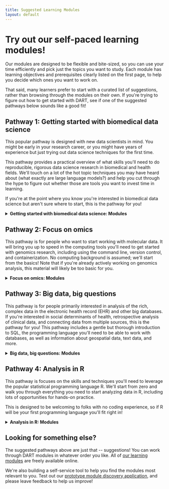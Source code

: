 ```yaml
---
title: Suggested Learning Modules
layout: default
---
```


# Try out our self-paced learning modules!

Our modules are designed to be flexible and bite-sized, so you can use your time efficiently and pick just the topics you want to study. 
Each module has learning objectives and prerequisites clearly listed on the first page, to help you decide which ones you want to work on. 

That said, many learners prefer to start with a curated list of suggestions, rather than browsing through the modules on their own.
If you're trying to figure out how to get started with DART, see if one of the suggested pathways below sounds like a good fit!

## Pathway 1: Getting started with biomedical data science

This popular pathway is designed with new data scientists in mind. 
You might be early in your research career, or you might have years of experience but just trying out data science techniques for the first time. 

This pathway provides a practical overview of what skills you'll need to do reproducible, rigorous data science research in biomedical and health fields. 
We'll touch on a lot of the hot topic techniques you may have heard about (what exactly are large language models?) and help you cut through the hype to figure out whether those are tools you want to invest time in learning. 

If you're at the point where you know you're interested in biomedical data science but aren't sure where to start, this is the pathway for you!

<details>
<summary><strong>Getting started with biomedical data science: Modules</strong></summary>

<table>
<thead>
<tr>
<th>Module</th>
<th>Description</th>
<th>Estimated Time</th>
</tr>
</thead>
<tbody>
<tr>
<td><a href="https://liascript.github.io/course/?https://raw.githubusercontent.com/arcus/education_modules/main/reproducibility/reproducibility.md">Reproducibility, Generalizability, and Reuse</a></td>
<td>This module provides learners with an approachable introduction to the concepts and impact of <strong>research reproducibility</strong>, <strong>generalizability</strong>, and <strong>data reuse</strong>, and how technical approaches can help make these goals more attainable.</td>
<td>60 min</td>
</tr>
<tr>
<td><a href="https://liascript.github.io/course/?https://raw.githubusercontent.com/arcus/education_modules/main/how_to_troubleshoot/how_to_troubleshoot.md">How to Troubleshoot</a></td>
<td>Learning to use technical methods like coding and version control in your research inevitably means running into problems.  Learn practical methods for troubleshooting and moving past error codes and other difficulties.</td>
<td>30 min</td>
</tr>
<tr>
<td><a href="https://liascript.github.io/course/?https://raw.githubusercontent.com/arcus/education_modules/main/learning_to_learn/learning_to_learn.md">Learning to Learn Data Science</a></td>
<td>Discover how learning data science is different than learning other subjects.</td>
<td>20 min</td>
</tr>
<tr>
<td><a href="https://liascript.github.io/course/?https://raw.githubusercontent.com/arcus/education_modules/main/demystifying_geospatial_data/demystifying_geospatial_data.md">Demystifying Geospatial Data</a></td>
<td>This module is a brief introduction to geospatial (location) data.</td>
<td>15 min</td>
</tr>
<tr>
<td><a href="https://liascript.github.io/course/?https://raw.githubusercontent.com/arcus/education_modules/main/omics_orientation/omics_orientation.md">Omics Orientation</a></td>
<td>This module provides a brief introduction to omics and its associated fields.</td>
<td>15 min</td>
</tr>
<tr>
<td><a href="https://liascript.github.io/course/?https://raw.githubusercontent.com/arcus/education_modules/main/demystifying_sql/demystifying_sql.md">Demystifying SQL</a></td>
<td>SQL is a relational database solution that has been around for decades.  Learn more about this technology at a high level, without having to write code.</td>
<td>40 min</td>
</tr>
<tr>
<td><a href="https://liascript.github.io/course/?https://raw.githubusercontent.com/arcus/education_modules/main/demystifying_machine_learning/demystifying_machine_learning.md">Demystifying Machine Learning</a></td>
<td>An approachable and practical introduction to machine learning for biomedical researchers.</td>
<td>60 min</td>
</tr>
<tr>
<td><a href="https://liascript.github.io/course/?https://raw.githubusercontent.com/arcus/education_modules/main/demystifying_large_language_models/demystifying_large_language_models.md">Demystifying Large Language Models</a></td>
<td>Learn about large language models (LLM) like ChatGPT.</td>
<td>60 min</td>
</tr>
<tr>
<td><a href="https://liascript.github.io/course/?https://raw.githubusercontent.com/arcus/education_modules/main/demystifying_python/demystifying_python.md">Demystifying Python</a></td>
<td>This module introduces the Python programming language, explores why Python is useful in research, and describes how to download Python and Jupyter.</td>
<td>20 min</td>
</tr>
<tr>
<td><a href="https://liascript.github.io/course/?https://raw.githubusercontent.com/arcus/education_modules/main/demystifying_regular_expressions/demystifying_regular_expressions.md">Demystifying Regular Expressions</a></td>
<td>Learn about pattern matching using regular expressions, or regex.</td>
<td>30 min</td>
</tr>
<tr>
<td><a href="https://liascript.github.io/course/?https://raw.githubusercontent.com/arcus/education_modules/main/citizen_science/citizen_science.md">Citizen Science</a></td>
<td>This is an overview of citizen science for biomedical researchers.</td>
<td>45 min</td>
</tr>
<tr>
<td><a href="https://liascript.github.io/course/?https://raw.githubusercontent.com/arcus/education_modules/main/demystifying_containers/demystifying_containers.md">Demystifying Containers</a></td>
<td>Containers can be a useful tool for reproducible workflows and collaboration. This module describes what containers are, why a researcher might want to use them, and what your options are for implementation.</td>
<td>20 min</td>
</tr>
<tr>
<td><a href="https://liascript.github.io/course/?https://raw.githubusercontent.com/arcus/education_modules/main/git_intro/git_intro.md">Intro to Version Control</a></td>
<td>An introduction to what version control systems do and why you might want to use one.</td>
<td>15 min</td>
</tr>
<tr>
<td><a href="https://liascript.github.io/course/?https://raw.githubusercontent.com/arcus/education_modules/main/directories_and_file_paths/directories_and_file_paths.md">Directories and File Paths</a></td>
<td>In this module, learners will explore what a directory is and how to describe the location of a file using its file path.</td>
<td>15 min</td>
</tr>
<tr>
<td><a href="https://liascript.github.io/course/?https://raw.githubusercontent.com/arcus/education_modules/main/data_management_basics/data_management_basics.md">Research Data Management Basics</a></td>
<td>Learn the basics about research data management.</td>
<td>40 min</td>
</tr>
</tbody>
</table>


</details>

## Pathway 2: Focus on omics

This pathway is for people who want to start working with molecular data. 
It will bring you up to speed in the computing tools you'll need to get started with genomics research, including using the command line, version control, and containerization. 
No computing background is assumed; we'll start from the basics!
Note that if you're already actively working on genomics analysis, this material will likely be too basic for you. 

<details>
<summary><strong>Focus on omics: Modules</strong></summary>

<table>
<thead>
<tr>
<th>Module</th>
<th>Description</th>
<th>Estimated Time</th>
</tr>
</thead>
<tbody>
<tr>
<td><a href="https://liascript.github.io/course/?https://raw.githubusercontent.com/arcus/education_modules/main/reproducibility/reproducibility.md">Reproducibility, Generalizability, and Reuse</a></td>
<td>This module provides learners with an approachable introduction to the concepts and impact of <strong>research reproducibility</strong>, <strong>generalizability</strong>, and <strong>data reuse</strong>, and how technical approaches can help make these goals more attainable.</td>
<td>60 min</td>
</tr>
<tr>
<td><a href="https://liascript.github.io/course/?https://raw.githubusercontent.com/arcus/education_modules/main/how_to_troubleshoot/how_to_troubleshoot.md">How to Troubleshoot</a></td>
<td>Learning to use technical methods like coding and version control in your research inevitably means running into problems.  Learn practical methods for troubleshooting and moving past error codes and other difficulties.</td>
<td>30 min</td>
</tr>
<tr>
<td><a href="https://liascript.github.io/course/?https://raw.githubusercontent.com/arcus/education_modules/main/directories_and_file_paths/directories_and_file_paths.md">Directories and File Paths</a></td>
<td>In this module, learners will explore what a directory is and how to describe the location of a file using its file path.</td>
<td>15 min</td>
</tr>
<tr>
<td><a href="https://liascript.github.io/course/?https://raw.githubusercontent.com/arcus/education_modules/main/data_management_basics/data_management_basics.md">Research Data Management Basics</a></td>
<td>Learn the basics about research data management.</td>
<td>40 min</td>
</tr>
<tr>
<td><a href="https://liascript.github.io/course/?https://raw.githubusercontent.com/arcus/education_modules/main/bash_command_line_101/bash_command_line_101.md">Bash / Command Line 101</a></td>
<td>This course teaches learners to navigate their computer, as well as view and edit files, from the command line using Bash.</td>
<td>40 min</td>
</tr>
<tr>
<td><a href="https://liascript.github.io/course/?https://raw.githubusercontent.com/arcus/education_modules/main/bash_command_line_102/bash_command_line_102.md">Bash: Searching and Organizing Files</a></td>
<td>This module will teach you how to use the bash shell to search and organize your files.</td>
<td>30 min</td>
</tr>
<tr>
<td><a href="https://liascript.github.io/course/?https://raw.githubusercontent.com/arcus/education_modules/main/bash_103_combining_commands/bash_103_combining_commands.md">Bash: Combining Commands</a></td>
<td>This module will teach you how to combine two or more commands in Bash to create more complicated pipelines in Bash.</td>
<td>30 min</td>
</tr>
<tr>
<td><a href="https://liascript.github.io/course/?https://raw.githubusercontent.com/arcus/education_modules/main/bash_conditionals_loops/bash_conditionals_loops.md">Bash: Conditionals and Loops</a></td>
<td>This module teaches you how to iterate through \&quot;for\&quot; loops and write conditional statements in Bash.</td>
<td>60 min</td>
</tr>
<tr>
<td><a href="https://liascript.github.io/course/?https://raw.githubusercontent.com/arcus/education_modules/main/bash_scripts/bash_scripts.md">Bash: Reusable Scripts</a></td>
<td>This module will teach you how to create and use simple Bash scripts to make repetitive tasks as simple as possible.</td>
<td>60 min</td>
</tr>
<tr>
<td><a href="https://liascript.github.io/course/?https://raw.githubusercontent.com/arcus/education_modules/main/git_intro/git_intro.md">Intro to Version Control</a></td>
<td>An introduction to what version control systems do and why you might want to use one.</td>
<td>15 min</td>
</tr>
<tr>
<td><a href="https://liascript.github.io/course/?https://raw.githubusercontent.com/arcus/education_modules/main/git_setup_mac_and_linux/git_setup_mac_and_linux.md">Setting Up Git on Mac and Linux</a></td>
<td>This module provides recommendations and examples to help new users configure git on their computer for the first time on a Mac or Linux computer.</td>
<td>15 min</td>
</tr>
<tr>
<td><a href="https://liascript.github.io/course/?https://raw.githubusercontent.com/arcus/education_modules/main/git_setup_windows/git_setup_windows.md">Setting Up Git on Windows</a></td>
<td>This module provides recommendations and examples to help new users configure Git on their Windows computer for the first time.</td>
<td>25 min</td>
</tr>
<tr>
<td><a href="https://liascript.github.io/course/?https://raw.githubusercontent.com/arcus/education_modules/main/git_creation_and_tracking/git_creation_and_tracking.md">Creating a Git Repository</a></td>
<td>Create a new Git repository and get started with version control.</td>
<td>60 min</td>
</tr>
<tr>
<td><a href="https://liascript.github.io/course/?https://raw.githubusercontent.com/arcus/education_modules/main/git_history_of_project/git_history_of_project.md">Exploring the History of your Git Repository</a></td>
<td>This module will teach you how to look at past versions of your work on Git and compare your project with previous versions.</td>
<td>30 min</td>
</tr>
<tr>
<td><a href="https://liascript.github.io/course/?https://raw.githubusercontent.com/arcus/education_modules/main/genomics_setup/genomics_setup.md">Genomics Tools and Methods: Computing Setup</a></td>
<td>This module walks you through setting up your own copy of a genomics analysis AMI (Amazon Machine Image) to run genomics analyses in the cloud.</td>
<td>30 min</td>
</tr>
<tr>
<td><a href="https://liascript.github.io/course/?https://raw.githubusercontent.com/arcus/education_modules/main/genomics_quality_control/genomics_quality_control.md">Genomics Tools and Methods: Quality Control</a></td>
<td>Get started with genomics! This module walks you through how to analyze FASTQ files to assess read quality, the first step in a common genomics workflow - identifying variants among sequencing samples taken from multiple individuals within a population (variant calling).</td>
<td>40 min</td>
</tr>
<tr>
<td><a href="https://liascript.github.io/course/?https://raw.githubusercontent.com/arcus/education_modules/main/demystifying_containers/demystifying_containers.md">Demystifying Containers</a></td>
<td>Containers can be a useful tool for reproducible workflows and collaboration. This module describes what containers are, why a researcher might want to use them, and what your options are for implementation.</td>
<td>20 min</td>
</tr>
<tr>
<td><a href="https://liascript.github.io/course/?https://raw.githubusercontent.com/arcus/education_modules/main/docker_101/docker_101.md">Getting Started with Docker for Research</a></td>
<td>This tutorial combines a hands-on interactive Docker tutorial published by Docker Inc with an academic article outlining best practices for using Docker for research.</td>
<td>60 min</td>
</tr>
</tbody>
</table>


</details>

## Pathway 3: Big data, big questions

This pathway is for people primarily interested in analysis of the rich, complex data in the electronic health record (EHR) and other big databases. 
If you're interested in social determinants of health, retrospective analysis of clinical data, and connecting data from multiple sources, this is the pathway for you! 
This pathway includes a gentle but thorough introduction to SQL, the programming language you'll need to be able to work with databases, as well as information about geospatial data, text data, and more.

<details>
<summary><strong>Big data, big questions: Modules</strong></summary>

<table>
<thead>
<tr>
<th>Module</th>
<th>Description</th>
<th>Estimated Time</th>
</tr>
</thead>
<tbody>
<tr>
<td><a href="https://liascript.github.io/course/?https://raw.githubusercontent.com/arcus/education_modules/main/reproducibility/reproducibility.md">Reproducibility, Generalizability, and Reuse</a></td>
<td>This module provides learners with an approachable introduction to the concepts and impact of <strong>research reproducibility</strong>, <strong>generalizability</strong>, and <strong>data reuse</strong>, and how technical approaches can help make these goals more attainable.</td>
<td>60 min</td>
</tr>
<tr>
<td><a href="https://liascript.github.io/course/?https://raw.githubusercontent.com/arcus/education_modules/main/data_management_basics/data_management_basics.md">Research Data Management Basics</a></td>
<td>Learn the basics about research data management.</td>
<td>40 min</td>
</tr>
<tr>
<td><a href="https://liascript.github.io/course/?https://raw.githubusercontent.com/arcus/education_modules/main/demystifying_sql/demystifying_sql.md">Demystifying SQL</a></td>
<td>SQL is a relational database solution that has been around for decades.  Learn more about this technology at a high level, without having to write code.</td>
<td>40 min</td>
</tr>
<tr>
<td><a href="https://liascript.github.io/course/?https://raw.githubusercontent.com/arcus/education_modules/main/database_normalization/database_normalization.md">Database Normalization</a></td>
<td>Learn about the concept of normalization and why it&#39;s important for organizing complicated data in relational databases.</td>
<td>40 min</td>
</tr>
<tr>
<td><a href="https://liascript.github.io/course/?https://raw.githubusercontent.com/arcus/education_modules/main/sql_basics/sql_basics.md">SQL Basics</a></td>
<td>Structured Query Language, or SQL, is a relational database solution that has been around for decades.  Learn how to do basic SQL queries on single tables, by using code, hands-on.</td>
<td>60 min</td>
</tr>
<tr>
<td><a href="https://liascript.github.io/course/?https://raw.githubusercontent.com/arcus/education_modules/main/sql_intermediate/sql_intermediate.md">SQL, Intermediate Level</a></td>
<td>Learn how to do intermediate SQL queries on single tables, by using code, hands-on.</td>
<td>60 min</td>
</tr>
<tr>
<td><a href="https://liascript.github.io/course/?https://raw.githubusercontent.com/arcus/education_modules/main/sql_joins/sql_joins.md">SQL Joins</a></td>
<td>Learn about SQL joins: what they accomplish, and how to write them.</td>
<td>60 min</td>
</tr>
<tr>
<td><a href="https://liascript.github.io/course/?https://raw.githubusercontent.com/arcus/education_modules/main/geocode_lat_long/geocode_lat_long.md">Encoding Geospatial Data: Latitude and Longitude</a></td>
<td>This is an introduction to latitude and longitude and the importance of geocoding - encoding geospatial data in the coordinate system.</td>
<td>15 min</td>
</tr>
<tr>
<td><a href="https://liascript.github.io/course/?https://raw.githubusercontent.com/arcus/education_modules/main/elements_of_maps/elements_of_maps.md">The Elements of Maps</a></td>
<td>This is a general overview of ways that geospatial data can be communicated visually using maps.</td>
<td>45 min</td>
</tr>
<tr>
<td><a href="https://liascript.github.io/course/?https://raw.githubusercontent.com/arcus/education_modules/main/demystifying_regular_expressions/demystifying_regular_expressions.md">Demystifying Regular Expressions</a></td>
<td>Learn about pattern matching using regular expressions, or regex.</td>
<td>30 min</td>
</tr>
<tr>
<td><a href="https://liascript.github.io/course/?https://raw.githubusercontent.com/arcus/education_modules/main/regular_expressions_basics/regular_expressions_basics.md">Regular Expressions Basics</a></td>
<td>Begin to use regular expressions, or regex, for simple pattern matching.</td>
<td>60 min</td>
</tr>
<tr>
<td><a href="https://liascript.github.io/course/?https://raw.githubusercontent.com/arcus/education_modules/main/regular_expressions_boundaries_anchors/regular_expressions_boundaries_anchors.md">Regular Expressions: Flags, Anchors, and Boundaries</a></td>
<td>Use flags, anchors, and boundaries in regular expressions, or regex, for complex pattern matching.</td>
<td>45 min</td>
</tr>
<tr>
<td><a href="https://liascript.github.io/course/?https://raw.githubusercontent.com/arcus/education_modules/main/regular_expressions_groups/regular_expressions_groups.md">Regular Expressions: Groups</a></td>
<td>Use regular expressions, or regex, for complex pattern matching involving capturing and non-capturing groups.</td>
<td>30 min</td>
</tr>
<tr>
<td><a href="https://liascript.github.io/course/?https://raw.githubusercontent.com/arcus/education_modules/main/regular_expressions_lookaheads/regular_expressions_lookaheads.md">Regular Expressions: Lookaheads</a></td>
<td>Use regular expressions, or regex, for complex pattern matching involving lookaheads.</td>
<td>30 min</td>
</tr>
<tr>
<td><a href="https://liascript.github.io/course/?https://raw.githubusercontent.com/arcus/education_modules/main/demystifying_large_language_models/demystifying_large_language_models.md">Demystifying Large Language Models</a></td>
<td>Learn about large language models (LLM) like ChatGPT.</td>
<td>60 min</td>
</tr>
<tr>
<td><a href="https://liascript.github.io/course/?https://raw.githubusercontent.com/arcus/education_modules/main/demystifying_machine_learning/demystifying_machine_learning.md">Demystifying Machine Learning</a></td>
<td>An approachable and practical introduction to machine learning for biomedical researchers.</td>
<td>60 min</td>
</tr>
<tr>
<td><a href="https://liascript.github.io/course/?https://raw.githubusercontent.com/arcus/education_modules/main/citizen_science/citizen_science.md">Citizen Science</a></td>
<td>This is an overview of citizen science for biomedical researchers.</td>
<td>45 min</td>
</tr>
</tbody>
</table>


</details>

## Pathway 4: Analysis in R

This pathway is focuses on the skills and techniques you'll need to leverage the popular statistical programming language R. 
We'll start from zero and walk you through everything you need to start analyzing data in R, including lots of opportunities for hands-on practice. 

This is designed to be welcoming to folks with no coding experience, so if R will be your first programming language you'll fit right in!

<details>
<summary><strong>Analysis in R: Modules</strong></summary>

<table>
<thead>
<tr>
<th>Module</th>
<th>Description</th>
<th>Estimated Time</th>
</tr>
</thead>
<tbody>
<tr>
<td><a href="https://liascript.github.io/course/?https://raw.githubusercontent.com/arcus/education_modules/main/reproducibility/reproducibility.md">Reproducibility, Generalizability, and Reuse</a></td>
<td>This module provides learners with an approachable introduction to the concepts and impact of <strong>research reproducibility</strong>, <strong>generalizability</strong>, and <strong>data reuse</strong>, and how technical approaches can help make these goals more attainable.</td>
<td>60 min</td>
</tr>
<tr>
<td><a href="https://liascript.github.io/course/?https://raw.githubusercontent.com/arcus/education_modules/main/r_basics_introduction/r_basics_introduction.md">R Basics: Introduction</a></td>
<td>Introduction to R and hands-on first steps for brand new beginners.</td>
<td>60 min</td>
</tr>
<tr>
<td><a href="https://liascript.github.io/course/?https://raw.githubusercontent.com/arcus/education_modules/main/r_basics_visualize_data/r_basics_visualize_data.md">R Basics: Visualizing Data With ggplot2</a></td>
<td>Learn how to visualize data using R&#39;s <code>ggplot2</code> package.</td>
<td>60 min</td>
</tr>
<tr>
<td><a href="https://liascript.github.io/course/?https://raw.githubusercontent.com/arcus/education_modules/main/r_basics_transform_data/r_basics_transform_data.md">R Basics: Transforming Data With dplyr</a></td>
<td>Learn how to transform (or wrangle) data using R&#39;s <code>dplyr</code> package.</td>
<td>60 min</td>
</tr>
<tr>
<td><a href="https://liascript.github.io/course/?https://raw.githubusercontent.com/arcus/education_modules/main/tidy_data/tidy_data.md">Tidy Data</a></td>
<td>Tidy is a technical term in data analysis and describes an optimal way for organizing data that will be analyzed computationally.</td>
<td>45 min</td>
</tr>
<tr>
<td><a href="https://liascript.github.io/course/?https://raw.githubusercontent.com/arcus/education_modules/main/r_basics_practice/r_basics_practice.md">R Basics Practice</a></td>
<td>Use the basics of R coding, data transformation, and data visualization to work with real data.</td>
<td>60 min</td>
</tr>
<tr>
<td><a href="https://liascript.github.io/course/?https://raw.githubusercontent.com/arcus/education_modules/main/r_reshape_long_wide/r_reshape_long_wide.md">Reshaping Data in R: Long and Wide Data</a></td>
<td>A module that teaches how to reshape tabular data in R, concentrating on some typical shapes known as \&quot;long\&quot; and \&quot;wide\&quot; data.</td>
<td>60 min</td>
</tr>
<tr>
<td><a href="https://liascript.github.io/course/?https://raw.githubusercontent.com/arcus/education_modules/main/r_missing_values/r_missing_values.md">Missing Values in R</a></td>
<td>A practical demonstration of how missing values show up in R and how to deal with them. Note that this module does <strong>not</strong> cover statistical approaches for handling missing data, but instead focuses on the code you need to find, work with, and assign missing values in R.</td>
<td>45 min</td>
</tr>
<tr>
<td><a href="https://liascript.github.io/course/?https://raw.githubusercontent.com/arcus/education_modules/main/r_summary_stats/r_summary_stats.md">Summary Statistics in R</a></td>
<td>Learn to calculate summary statistics in R, and how to present them in a table for publication.</td>
<td>30 min</td>
</tr>
<tr>
<td><a href="https://liascript.github.io/course/?https://raw.githubusercontent.com/arcus/education_modules/main/data_visualization_in_open_source_software/data_visualization_in_open_source_software.md">Data Visualization in Open Source Software</a></td>
<td>Introduction to principles of data visualization and typical data visualization workflows using two common open source libraries: ggplot2 and seaborn.</td>
<td>20 min</td>
</tr>
<tr>
<td><a href="https://liascript.github.io/course/?https://raw.githubusercontent.com/arcus/education_modules/main/data_visualization_in_ggplot2/data_visualization_in_ggplot2.md">Data Visualization in ggplot2</a></td>
<td>This module includes code and explanations for several popular data visualizations, using R&#39;s ggplot2 package. It also includes examples of how to modify ggplot2 plots to customize them for different uses (e.g. adhering to journal requirements for visualizations).</td>
<td>60 min</td>
</tr>
<tr>
<td><a href="https://liascript.github.io/course/?https://raw.githubusercontent.com/arcus/education_modules/main/intro_to_nhst/intro_to_nhst.md">Introduction to Null Hypothesis Significance Testing</a></td>
<td>This is an introduction to NHST for biomedical researchers.</td>
<td>40 min</td>
</tr>
<tr>
<td><a href="https://liascript.github.io/course/?https://raw.githubusercontent.com/arcus/education_modules/main/statistical_tests/statistical_tests.md">Statistical Tests in Open Source Software</a></td>
<td>This module provides an overview of the most commonly used kinds of statistical tests and links to code for running many of them in both R and python.</td>
<td>20 min</td>
</tr>
<tr>
<td><a href="https://liascript.github.io/course/?https://raw.githubusercontent.com/arcus/education_modules/main/r_practice/r_practice.md">R Practice</a></td>
<td>Use the basics of R coding, data transformation, and data visualization to work with real data.</td>
<td>60 min</td>
</tr>
<tr>
<td><a href="https://liascript.github.io/course/?https://raw.githubusercontent.com/arcus/education_modules/main/demystifying_machine_learning/demystifying_machine_learning.md">Demystifying Machine Learning</a></td>
<td>An approachable and practical introduction to machine learning for biomedical researchers.</td>
<td>60 min</td>
</tr>
<tr>
<td><a href="https://liascript.github.io/course/?https://raw.githubusercontent.com/arcus/education_modules/main/bias_variance_tradeoff/bias_variance_tradeoff.md">Understanding the Bias-Variance Tradeoff</a></td>
<td>The bias-variance tradeoff is a central issue in nearly all machine learning analyses. This module explains what the tradeoff is, why it matters for machine learning, and what you can do to manage it in your own analyses.</td>
<td>20 min</td>
</tr>
</tbody>
</table>

</details>

## Looking for something else?

The suggested pathways above are just that -- suggestions!
You can work through DART modules in whatever order you like. 
All of [our learning modules](list_of_modules) are freely available online.

We're also building a self-service tool to help you find the modules most relevant to you. 
Test out our [prototype module discovery application](https://learn.arcus.chop.edu/), and please leave feedback to help us improve!
